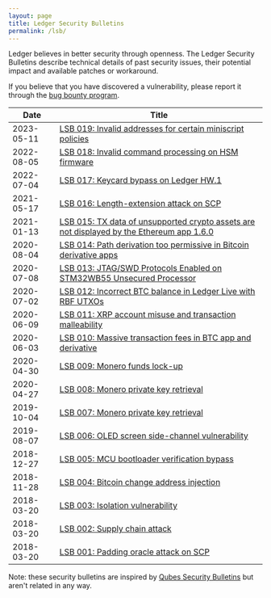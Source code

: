 ```yaml
---
layout: page
title: Ledger Security Bulletins
permalink: /lsb/
---
```


Ledger believes in better security through openness. The Ledger Security
Bulletins describe technical details of past security issues, their potential
impact and available patches or workaround.

If you believe that you have discovered a vulnerability, please report it
through the [bug bounty program](/bounty/).

| Date       | Title                                                           |
|------------|-----------------------------------------------------------------|
| 2023-05-11 | [LSB 019: Invalid addresses for certain miniscript policies](019) |
| 2022-08-05 | [LSB 018: Invalid command processing on HSM firmware](018)      |
| 2022-07-04 | [LSB 017: Keycard bypass on Ledger HW.1](017)                   |
| 2021-05-17 | [LSB 016: Length-extension attack on SCP](016)                  |
| 2021-01-13 | [LSB 015: TX data of unsupported crypto assets are not displayed by the Ethereum app 1.6.0](015) |
| 2020-08-04 | [LSB 014: Path derivation too permissive in Bitcoin derivative apps](014) |
| 2020-07-08 | [LSB 013: JTAG/SWD Protocols Enabled on STM32WB55 Unsecured Processor](013) |
| 2020-07-02 | [LSB 012: Incorrect BTC balance in Ledger Live with RBF UTXOs](012) |
| 2020-06-09 | [LSB 011: XRP account misuse and transaction malleability](011) |
| 2020-06-03 | [LSB 010: Massive transaction fees in BTC app and derivative](010) |
| 2020-04-30 | [LSB 009: Monero funds lock-up](009)                            |
| 2020-04-27 | [LSB 008: Monero private key retrieval](008)                    |
| 2019-10-04 | [LSB 007: Monero private key retrieval](007)                    |
| 2019-08-07 | [LSB 006: OLED screen side-channel vulnerability](006)          |
| 2018-12-27 | [LSB 005: MCU bootloader verification bypass](005)              |
| 2018-11-28 | [LSB 004: Bitcoin change address injection](004)                |
| 2018-03-20 | [LSB 003: Isolation vulnerability](003)                         |
| 2018-03-20 | [LSB 002: Supply chain attack](002)                             |
| 2018-03-20 | [LSB 001: Padding oracle attack on SCP](001)                    |

Note: these security bulletins are inspired by
[Qubes Security Bulletins](https://www.qubes-os.org/security/bulletins/) but
aren't related in any way.
